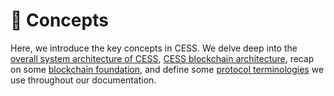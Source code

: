 # 🌱 Concepts

Here, we introduce the key concepts in CESS. We delve deep into the [overall system architecture of CESS](system-architecture.md), [CESS blockchain architecture](blockchain-layer-architecture.md), recap on some [blockchain foundation](blockchain-core/README.md), and define some [protocol terminologies](protocol-terminology.md) we use throughout our documentation.
